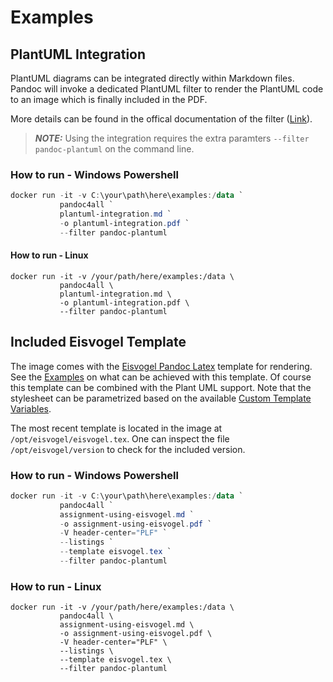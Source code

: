 # Examples

## PlantUML Integration

PlantUML diagrams can be integrated directly within Markdown files.
Pandoc will invoke a dedicated PlantUML filter to render the PlantUML code
to an image which is finally included in the PDF.

More details can be found in the offical documentation of the filter ([Link](https://github.com/timofurrer/pandoc-plantuml-filter)).

> **_NOTE:_** Using the integration requires the extra paramters `--filter pandoc-plantuml` on the command line.

### How to run - Windows Powershell

```powershell
docker run -it -v C:\your\path\here\examples:/data `
           pandoc4all `
           plantuml-integration.md `
           -o plantuml-integration.pdf `
           --filter pandoc-plantuml
```

#### How to run - Linux

```shell
docker run -it -v /your/path/here/examples:/data \
           pandoc4all \
           plantuml-integration.md \
           -o plantuml-integration.pdf \
           --filter pandoc-plantuml
```

## Included Eisvogel Template

The image comes with the [Eisvogel Pandoc Latex](https://github.com/Wandmalfarbe/pandoc-latex-template) template for rendering.
See the [Examples](https://github.com/Wandmalfarbe/pandoc-latex-template/tree/master/examples) on what can be achieved with this template. Of course
this template can be combined with the Plant UML support.
Note that the stylesheet can be parametrized based on the available
[Custom Template Variables](https://github.com/Wandmalfarbe/pandoc-latex-template#custom-template-variables).


The most recent template is located in the image at `/opt/eisvogel/eisvogel.tex`.
One can inspect the file `/opt/eisvogel/version` to check for the included
version.

### How to run - Windows Powershell

```powershell
docker run -it -v C:\your\path\here\examples:/data `
           pandoc4all `
           assignment-using-eisvogel.md `
           -o assignment-using-eisvogel.pdf `
           -V header-center="PLF" `
           --listings `
           --template eisvogel.tex `
           --filter pandoc-plantuml
```

### How to run - Linux

```shell
docker run -it -v /your/path/here/examples:/data \
           pandoc4all \
           assignment-using-eisvogel.md \
           -o assignment-using-eisvogel.pdf \
           -V header-center="PLF" \
           --listings \
           --template eisvogel.tex \
           --filter pandoc-plantuml
```
